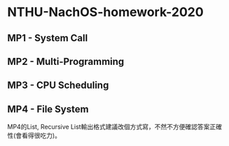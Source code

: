 # NTHU-NachOS-homework-2020
## MP1 - System Call
## MP2 - Multi-Programming
## MP3 - CPU Scheduling
## MP4 - File System 
MP4的List, Recursive List輸出格式建議改個方式寫，不然不方便確認答案正確性(會看得很吃力)。
